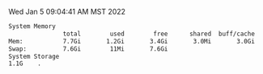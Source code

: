 Wed Jan  5 09:04:41 AM MST 2022
```bash
System Memory
               total        used        free      shared  buff/cache   available
Mem:           7.7Gi       1.2Gi       3.4Gi       3.0Mi       3.0Gi       6.1Gi
Swap:          7.6Gi        11Mi       7.6Gi
System Storage
1.1G	.
```
